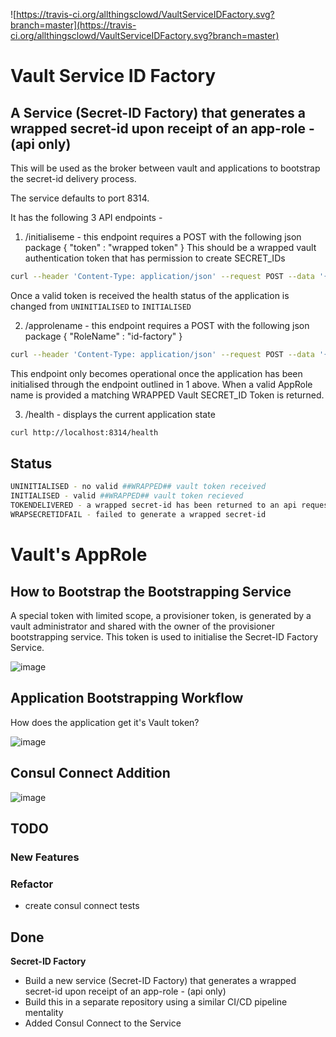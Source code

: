 ![https://travis-ci.org/allthingsclowd/VaultServiceIDFactory.svg?branch=master](https://travis-ci.org/allthingsclowd/VaultServiceIDFactory.svg?branch=master)

# Vault Service ID Factory

## A Service (Secret-ID Factory) that generates a wrapped secret-id upon receipt of an app-role - (api only)

This will be used as the broker between vault and applications to bootstrap the secret-id delivery process.

The service defaults to port 8314.

It has the following 3 API endpoints - 
 
 1. /initialiseme - this endpoint requires a POST with the following json package { "token" : "wrapped token" }
 This should be a wrapped vault authentication token that has permission to create SECRET_IDs
 ``` bash
 curl --header 'Content-Type: application/json' --request POST --data '{"token":"b76e6d87-1719-2fe5-42a1-b2a528bfd817"}' http://localhost:8314/initialiseme
 ```
 Once a valid token is received the health status of the application is changed from `UNINITIALISED` to `INITIALISED`

 2. /approlename - this endpoint requires a POST with the following json package { "RoleName" : "id-factory" }
 ``` bash
 curl --header 'Content-Type: application/json' --request POST --data '{"RoleName":"id-factory"}' http://localhost:8314/approlename
 ```
 This endpoint only becomes operational once the application has been initialised through the endpoint outlined in 1 above.
 When a valid AppRole name is provided a matching WRAPPED Vault SECRET_ID Token is returned.

 3. /health - displays the current application state
 ``` bash
 curl http://localhost:8314/health
 ```

 ## Status
 ``` bash
 UNINITIALISED - no valid ##WRAPPED## vault token received
 INITIALISED - valid ##WRAPPED## vault token recieved
 TOKENDELIVERED - a wrapped secret-id has been returned to an api request
 WRAPSECRETIDFAIL - failed to generate a wrapped secret-id
```
# Vault's AppRole

## How to Bootstrap the Bootstrapping Service

A special token with limited scope, a provisioner token, is generated by a vault administrator and shared with the owner of the provisioner bootstrapping service. This token is used to initialise the Secret-ID Factory Service.

![image](https://user-images.githubusercontent.com/9472095/47529556-14322e00-d8a0-11e8-8c22-4a4f5b2fdbc3.png)

## Application Bootstrapping Workflow

How does the application get it's Vault token?

![image](https://user-images.githubusercontent.com/9472095/47529600-27dd9480-d8a0-11e8-83ba-bf9b507632cf.png)

## Consul Connect Addition

![image](https://user-images.githubusercontent.com/9472095/47515764-9bb97600-d87b-11e8-90a4-990ca1a19bce.png)

## TODO

### New Features


### Refactor
- create consul connect tests


## Done
__Secret-ID Factory__
- Build a new service (Secret-ID Factory) that generates a wrapped secret-id upon receipt of an app-role - (api only)
- Build this in a separate repository using a similar CI/CD pipeline mentality
- Added Consul Connect to the Service
